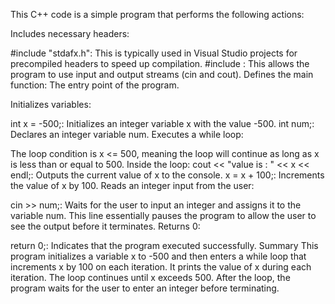 This C++ code is a simple program that performs the following actions:

Includes necessary headers:

#include "stdafx.h": This is typically used in Visual Studio projects for precompiled headers to speed up compilation.
#include <iostream>: This allows the program to use input and output streams (cin and cout).
Defines the main function: The entry point of the program.

Initializes variables:

int x = -500;: Initializes an integer variable x with the value -500.
int num;: Declares an integer variable num.
Executes a while loop:

The loop condition is x <= 500, meaning the loop will continue as long as x is less than or equal to 500.
Inside the loop:
cout << "value is : " << x << endl;: Outputs the current value of x to the console.
x = x + 100;: Increments the value of x by 100.
Reads an integer input from the user:

cin >> num;: Waits for the user to input an integer and assigns it to the variable num. This line essentially pauses the program to allow the user to see the output before it terminates.
Returns 0:

return 0;: Indicates that the program executed successfully.
Summary
This program initializes a variable x to -500 and then enters a while loop that increments x by 100 on each iteration. It prints the value of x during each iteration. The loop continues until x exceeds 500. After the loop, the program waits for the user to enter an integer before terminating.
